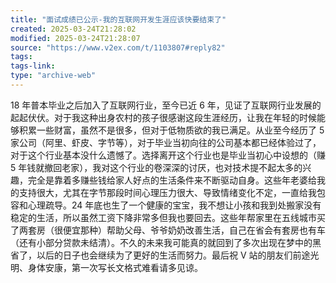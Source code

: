 ```yaml
---
title: "面试成绩已公示-我的互联网开发生涯应该快要结束了"
created: 2025-03-24T21:28:02
modified: 2025-03-24T21:28:07
source: "https://www.v2ex.com/t/1103807#reply82"
tags:
tags-link:
type: "archive-web"
---
```


18 年普本毕业之后加入了互联网行业，至今已近 6 年，见证了互联网行业发展的起起伏伏。对于我这种出身农村的孩子很感谢这段生涯经历，让我在年轻的时候能够积累一些财富，虽然不是很多，但对于低物质欲的我已满足。从业至今经历了 5 家公司（阿里、虾皮、字节等），对于毕业当初向往的公司基本都已经体验过了，对于这个行业基本没什么遗憾了。选择离开这个行业也是毕业当初心中设想的（赚 5 年钱就撤回老家），我对这个行业的卷深深的讨厌，也对技术提不起太多的兴趣，完全是靠着多赚些钱给家人好点的生活条件来不断驱动自身。这些年老婆给我的支持很大，尤其在字节那段时间心理压力很大、导致情绪变化不定，一直给我包容和心理疏导。24 年底也生了一个健康的宝宝，我不想让小孩和我到处搬家没有稳定的生活，所以虽然工资下降非常多但我也要回去。这些年帮家里在五线城市买了两套房（很便宜那种）帮助父母、爷爷奶奶改善生活，自己在省会有套房也有车（还有小部分贷款未结清）。不久的未来我可能真的就回到了多次出现在梦中的黑省了，以后的日子也会继续为了更好的生活而努力。最后祝 V 站的朋友们前途光明、身体安康，第一次写长文格式难看请多见谅。
